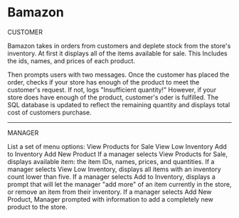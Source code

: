 # Bamazon

CUSTOMER

Bamazon takes in orders from customers and deplete stock from the store's inventory.
At first it displays all of the items available for sale. This Includes the ids, names, and prices of each product.



Then prompts users with two messages.
Once the customer has placed the order, checks if your store has enough of the product to meet the customer's request.
If not, logs "Insufficient quantity!"
However, if your store does have enough of the product, customer's oder is fulfilled.
The SQL database is updated to reflect the remaining quantity and displays total cost of customers purchase.
_______________________________________________

MANAGER

List a set of menu options:
View Products for Sale
View Low Inventory
Add to Inventory
Add New Product
If a manager selects View Products for Sale, displays available item: the item IDs, names, prices, and quantities.
If a manager selects View Low Inventory, displays all items with an inventory count lower than five.
If a manager selects Add to Inventory, displays a prompt that will let the manager "add more" of an item currently in the store, or remove an item from their inventory.
If a manager selects Add New Product, Manager prompted with information to add a completely new product to the store.